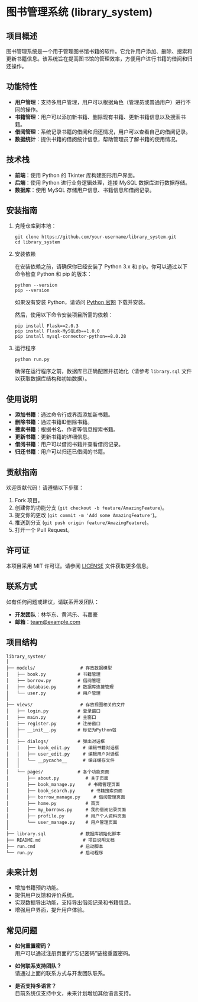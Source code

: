 # 图书管理系统 (library_system)

## 项目概述

图书管理系统是一个用于管理图书馆书籍的软件。它允许用户添加、删除、搜索和更新书籍信息。该系统旨在提高图书馆的管理效率，方便用户进行书籍的借阅和归还操作。

## 功能特性

- **用户管理**：支持多用户管理，用户可以根据角色（管理员或普通用户）进行不同的操作。
- **书籍管理**：用户可以添加新书籍、删除现有书籍、更新书籍信息以及搜索书籍。
- **借阅管理**：系统记录书籍的借阅和归还情况，用户可以查看自己的借阅记录。
- **数据统计**：提供书籍的借阅统计信息，帮助管理员了解书籍的使用情况。

## 技术栈

- **前端**：使用 Python 的 Tkinter 库构建图形用户界面。
- **后端**：使用 Python 进行业务逻辑处理，连接 MySQL 数据库进行数据存储。
- **数据库**：使用 MySQL 存储用户信息、书籍信息和借阅记录。

## 安装指南

1. 克隆仓库到本地：

   ```shell
   git clone https://github.com/your-username/library_system.git
   cd library_system
   ```

2. 安装依赖

   在安装依赖之前，请确保你已经安装了 Python 3.x 和 pip。你可以通过以下命令检查 Python 和 pip 的版本：

   ```shell
   python --version
   pip --version
   ```

   如果没有安装 Python，请访问 [Python 官网](https://www.python.org/downloads/) 下载并安装。

   然后，使用以下命令安装项目所需的依赖：

   ```shell
   pip install Flask==2.0.3
   pip install Flask-MySQLdb==1.0.0
   pip install mysql-connector-python==8.0.28
   ```

3. 运行程序

   ```shell
   python run.py
   ```

   确保在运行程序之前，数据库已正确配置并初始化（请参考 `library.sql` 文件以获取数据库结构和初始数据）。

## 使用说明

- **添加书籍**：通过命令行或界面添加新书籍。
- **删除书籍**：通过书籍ID删除书籍。
- **搜索书籍**：根据书名、作者等信息搜索书籍。
- **更新书籍**：更新书籍的详细信息。
- **借阅书籍**：用户可以借阅书籍并查看借阅记录。
- **归还书籍**：用户可以归还已借阅的书籍。

## 贡献指南

欢迎贡献代码！请遵循以下步骤：

1. Fork 项目。
2. 创建你的功能分支 (`git checkout -b feature/AmazingFeature`)。
3. 提交你的更改 (`git commit -m 'Add some AmazingFeature'`)。
4. 推送到分支 (`git push origin feature/AmazingFeature`)。
5. 打开一个 Pull Request。

## 许可证

本项目采用 MIT 许可证。请参阅 [LICENSE](LICENSE) 文件获取更多信息。

## 联系方式

如有任何问题或建议，请联系开发团队：

- **开发团队**：林华东、黄鸿乐、韦嘉豪
- **邮箱**：team@example.com

## 项目结构

```
library_system/
│
├── models/                 # 存放数据模型
│   ├── book.py            # 书籍管理
│   ├── borrow.py          # 借阅管理
│   ├── database.py        # 数据库连接管理
│   └── user.py            # 用户管理
│
├── views/                  # 存放视图相关的文件
│   ├── login.py           # 登录窗口
│   ├── main.py            # 主窗口
│   ├── register.py        # 注册窗口
│   ├── __init__.py        # 标记为Python包
│   │
│   ├── dialogs/           # 弹出对话框
│   │   ├── book_edit.py     # 编辑书籍对话框
│   │   ├── user_edit.py     # 编辑用户对话框
│   │   └── __pycache__      # 编译缓存文件
│   │
│   └── pages/             # 各个功能页面
│       ├── about.py          # 关于页面
│       ├── book_manage.py     # 书籍管理页面
│       ├── book_search.py      # 书籍搜索页面
│       ├── borrow_manage.py     # 借阅管理页面
│       ├── home.py           # 首页
│       ├── my_borrows.py     # 我的借阅记录页面
│       ├── profile.py        # 用户个人资料页面
│       └── user_manage.py    # 用户管理页面
│
├── library.sql             # 数据库初始化脚本
├── README.md                # 项目说明文档
├── run.cmd                 # 启动脚本
└── run.py                  # 启动程序
```

## 未来计划

- 增加书籍预约功能。
- 提供用户反馈和评价系统。
- 实现数据导出功能，支持导出借阅记录和书籍信息。
- 增强用户界面，提升用户体验。

## 常见问题

- **如何重置密码？**  
  用户可以通过注册页面的“忘记密码”链接重置密码。

- **如何联系支持团队？**  
  请通过上面的联系方式与开发团队联系。

- **是否支持多语言？**  
  目前系统仅支持中文，未来计划增加其他语言支持。


